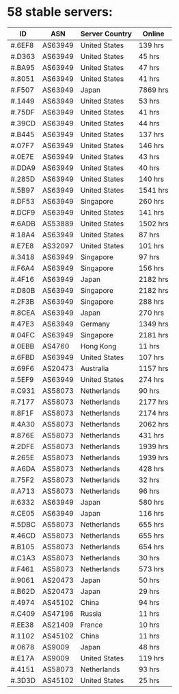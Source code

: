 # 58 stable servers:

| ID | ASN | Server Country | Online |
| ------ | ------ | ------ | ------ |
| #.6EF8 | AS63949 | United States | 139 hrs |
| #.D363 | AS63949 | United States | 45 hrs |
| #.BA95 | AS63949 | United States | 47 hrs |
| #.8051 | AS63949 | United States | 41 hrs |
| #.F507 | AS63949 | Japan | 7869 hrs |
| #.1449 | AS63949 | United States | 53 hrs |
| #.75DF | AS63949 | United States | 41 hrs |
| #.39CD | AS63949 | United States | 44 hrs |
| #.B445 | AS63949 | United States | 137 hrs |
| #.07F7 | AS63949 | United States | 146 hrs |
| #.0E7E | AS63949 | United States | 43 hrs |
| #.DDA9 | AS63949 | United States | 40 hrs |
| #.285D | AS63949 | United States | 140 hrs |
| #.5B97 | AS63949 | United States | 1541 hrs |
| #.DF53 | AS63949 | Singapore | 260 hrs |
| #.DCF9 | AS63949 | United States | 141 hrs |
| #.6ADB | AS53889 | United States | 1502 hrs |
| #.18A4 | AS63949 | United States | 87 hrs |
| #.E7E8 | AS32097 | United States | 101 hrs |
| #.3418 | AS63949 | Singapore | 97 hrs |
| #.F6A4 | AS63949 | Singapore | 156 hrs |
| #.4F16 | AS63949 | Japan | 2182 hrs |
| #.D80B | AS63949 | Singapore | 2182 hrs |
| #.2F3B | AS63949 | Singapore | 288 hrs |
| #.8CEA | AS63949 | Japan | 270 hrs |
| #.47E3 | AS63949 | Germany | 1349 hrs |
| #.04FC | AS63949 | Singapore | 2181 hrs |
| #.0EBB | AS4760 | Hong Kong | 11 hrs |
| #.6FBD | AS63949 | United States | 107 hrs |
| #.69F6 | AS20473 | Australia | 1157 hrs |
| #.5EF9 | AS63949 | United States | 274 hrs |
| #.C931 | AS58073 | Netherlands | 90 hrs |
| #.7177 | AS58073 | Netherlands | 2177 hrs |
| #.8F1F | AS58073 | Netherlands | 2174 hrs |
| #.4A30 | AS58073 | Netherlands | 2062 hrs |
| #.876E | AS58073 | Netherlands | 431 hrs |
| #.2DFE | AS58073 | Netherlands | 1939 hrs |
| #.265E | AS58073 | Netherlands | 1939 hrs |
| #.A6DA | AS58073 | Netherlands | 428 hrs |
| #.75F2 | AS58073 | Netherlands | 32 hrs |
| #.A713 | AS58073 | Netherlands | 96 hrs |
| #.6332 | AS63949 | Japan | 580 hrs |
| #.CE05 | AS63949 | Japan | 116 hrs |
| #.5DBC | AS58073 | Netherlands | 655 hrs |
| #.46CD | AS58073 | Netherlands | 655 hrs |
| #.B105 | AS58073 | Netherlands | 654 hrs |
| #.C1A3 | AS58073 | Netherlands | 30 hrs |
| #.F461 | AS58073 | Netherlands | 573 hrs |
| #.9061 | AS20473 | Japan | 50 hrs |
| #.B62D | AS20473 | Japan | 29 hrs |
| #.4974 | AS45102 | China | 94 hrs |
| #.C409 | AS47196 | Russia | 11 hrs |
| #.EE38 | AS21409 | France | 10 hrs |
| #.1102 | AS45102 | China | 11 hrs |
| #.0678 | AS9009 | Japan | 48 hrs |
| #.E17A | AS9009 | United States | 119 hrs |
| #.4151 | AS58073 | Netherlands | 93 hrs |
| #.3D3D | AS45102 | United States | 25 hrs |

